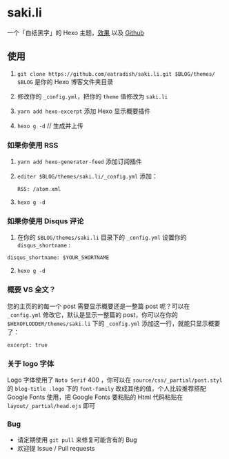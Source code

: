 # saki.li
一个「白纸黑字」的 Hexo 主题，[效果](https://eatradish.github.io) 以及 [Github](https://github.com/eatradish/saki.li)

## 使用
1. `git clone https://github.com/eatradish/saki.li.git $BLOG/themes/`
   `$BLOG` 是你的 Hexo 博客文件夹目录

2. 修改你的 `_config.yml`，把你的 `theme` 值修改为 `saki.li`

3. `yarn add hexo-excerpt` 添加 Hexo 显示概要插件

4. `hexo g -d` // 生成并上传

### 如果你使用 RSS
1. `yarn add hexo-generator-feed`  添加订阅插件

2. `editer $BLOG/themes/saki.li/_config.yml` 添加：

   `RSS: /atom.xml`

3. `hexo g -d`

### 如果你使用 Disqus 评论
1. 在你的 `$BLOG/themes/saki.li` 目录下的 `_config.yml` 设置你的 `disqus_shortname` :

```
disqus_shortname: $YOUR_SHORTNAME
```

2. `hexo g -d`

### 概要 VS 全文？
您的主页的的每一个 post 需要显示概要还是一整篇 post 呢？可以在 `_config.yml` 修改它，默认是显示一整篇的 post，你可以在你的 `$HEXOFLODDER/themes/saki.li` 下的 `_config.yml` 添加这一行，就能只显示概要了：

```
excerpt: true
```

### 关于 logo 字体
Logo 字体使用了 `Noto Serif` 400 ，你可以在 `source/css/_partial/post.styl` 的 `blog-title .logo` 下的 `font-family` 改成其他的值，个人比较推荐搭配 Google Fonts 使用，把 Google Fonts 要粘贴的 Html 代码粘贴在 `layout/_partial/head.ejs` 即可

### Bug

- 请定期使用 `git pull` 来修复可能含有的 Bug
- 欢迎提 Issue / Pull requests
